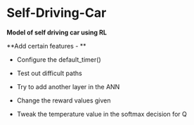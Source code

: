 # Self-Driving-Car
**Model of self driving car using RL**


**Add certain features - **

- Configure the default_timer()

- Test out difficult paths

- Try to add another layer in the ANN

- Change the reward values given

- Tweak the temperature value in the softmax decision for Q
